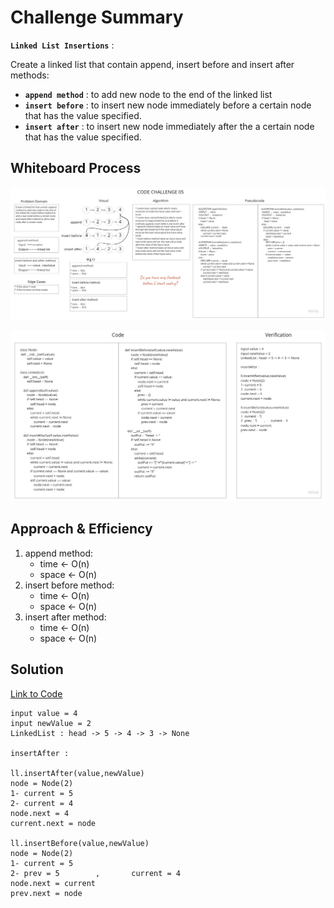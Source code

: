 # Challenge Summary
**`Linked List Insertions`** :

Create a linked list that contain append, insert before and insert after methods:
* **`append method`** : to add new node to the end of the linked list
* **`insert before`** : to insert new node immediately before a certain node that has the value specified.
* **`insert after`** : to insert new node immediately after the a certain node that has the value specified.

## Whiteboard Process

![White Board](assets/linked-list-insertions1.jpg)

![White Board](assets/linked-list-insertions2.jpg)

## Approach & Efficiency
1. append method:
   * time ← O(n)
   * space ← O(n)
2. insert before method:
   * time ← O(n)
   * space ← O(n)
3. insert after method:
   * time ← O(n)
   * space ← O(n)

## Solution

[Link to Code](linked_list_insertions.py)

```
input value = 4
input newValue = 2
LinkedList : head -> 5 -> 4 -> 3 -> None

insertAfter :

ll.insertAfter(value,newValue)
node = Node(2)
1- current = 5
2- current = 4
node.next = 4
current.next = node

ll.insertBefore(value,newValue)
node = Node(2)
1- current = 5
2- prev = 5        ,       current = 4
node.next = current
prev.next = node
```